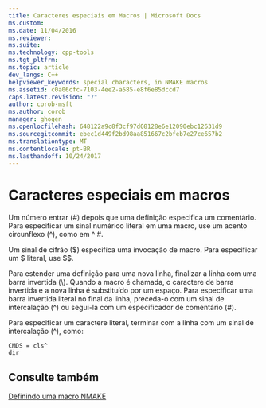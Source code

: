 ```yaml
---
title: Caracteres especiais em Macros | Microsoft Docs
ms.custom: 
ms.date: 11/04/2016
ms.reviewer: 
ms.suite: 
ms.technology: cpp-tools
ms.tgt_pltfrm: 
ms.topic: article
dev_langs: C++
helpviewer_keywords: special characters, in NMAKE macros
ms.assetid: c0a06cfc-7103-4ee2-a585-e8f6e85dccd7
caps.latest.revision: "7"
author: corob-msft
ms.author: corob
manager: ghogen
ms.openlocfilehash: 648122a9c8f3cf97d08128e6e12090ebc12631d9
ms.sourcegitcommit: ebec1d449f2bd98aa851667c2bfeb7e27ce657b2
ms.translationtype: MT
ms.contentlocale: pt-BR
ms.lasthandoff: 10/24/2017
---
```

# <a name="special-characters-in-macros"></a>Caracteres especiais em macros
Um número entrar (#) depois que uma definição especifica um comentário. Para especificar um sinal numérico literal em uma macro, use um acento circunflexo (^), como em ^ #.  
  
 Um sinal de cifrão ($) especifica uma invocação de macro. Para especificar um $ literal, use $$.  
  
 Para estender uma definição para uma nova linha, finalizar a linha com uma barra invertida (\\). Quando a macro é chamada, o caractere de barra invertida e a nova linha é substituído por um espaço. Para especificar uma barra invertida literal no final da linha, preceda-o com um sinal de intercalação (^) ou segui-la com um especificador de comentário (#).  
  
 Para especificar um caractere literal, terminar com a linha com um sinal de intercalação (^), como:  
  
```  
CMDS = cls^  
dir  
```  
  
## <a name="see-also"></a>Consulte também  
 [Definindo uma macro NMAKE](../build/defining-an-nmake-macro.md)